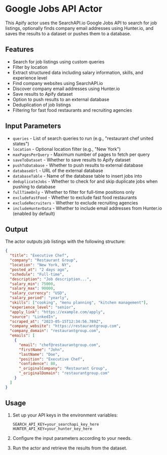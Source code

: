 # Google Jobs API Actor

This Apify actor uses the SearchAPI.io Google Jobs API to search for job listings, optionally finds company email addresses using Hunter.io, and saves the results to a dataset or pushes them to a database.

## Features

- Search for job listings using custom queries
- Filter by location
- Extract structured data including salary information, skills, and experience level
- Find company websites using SearchAPI.io
- Discover company email addresses using Hunter.io
- Save results to Apify dataset
- Option to push results to an external database
- Deduplication of job listings
- Filtering for fast food restaurants and recruiting agencies

## Input Parameters

- `queries` - List of search queries to run (e.g., "restaurant chef united states")
- `location` - Optional location filter (e.g., "New York")
- `maxPagesPerQuery` - Maximum number of pages to fetch per query
- `saveToDataset` - Whether to save results to Apify dataset
- `pushToDatabase` - Whether to push results to external database
- `databaseUrl` - URL of the external database
- `databaseTable` - Name of the database table to insert jobs into
- `deduplicateJobs` - Whether to check for and skip duplicate jobs when pushing to database
- `fullTimeOnly` - Whether to filter for full-time positions only
- `excludeFastFood` - Whether to exclude fast food restaurants
- `excludeRecruiters` - Whether to exclude recruiting agencies
- `includeHunterData` - Whether to include email addresses from Hunter.io (enabled by default)

## Output

The actor outputs job listings with the following structure:

```json
{
  "title": "Executive Chef",
  "company": "Restaurant Group",
  "location": "New York, NY",
  "posted_at": "2 days ago",
  "schedule": "Full-time",
  "description": "Job description...",
  "salary_min": 75000,
  "salary_max": 90000,
  "salary_currency": "USD",
  "salary_period": "yearly",
  "skills": ["cooking", "menu planning", "kitchen management"],
  "experience_level": "senior",
  "apply_link": "https://example.com/apply",
  "source": "LinkedIn",
  "scraped_at": "2023-05-15T12:34:56.789Z",
  "company_website": "https://restaurantgroup.com",
  "company_domain": "restaurantgroup.com",
  "emails": [
    {
      "email": "chef@restaurantgroup.com",
      "firstName": "John",
      "lastName": "Doe",
      "position": "Executive Chef",
      "confidence": 80,
      "_originalCompany": "Restaurant Group",
      "_originalDomain": "restaurantgroup.com"
    }
  ]
}
```

## Usage

1. Set up your API keys in the environment variables:
   ```
   SEARCH_API_KEY=your_searchapi_key_here
   HUNTER_API_KEY=your_hunter_key_here
   ```

2. Configure the input parameters according to your needs.

3. Run the actor and retrieve the results from the dataset.
